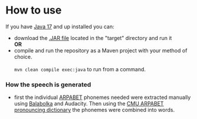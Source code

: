 # How to use
If you have [Java 17](https://www.oracle.com/java/technologies/javase/jdk17-archive-downloads.html) and up installed you can:
- download the [.JAR file](https://github.com/DynamiteBob17/Text-To-Speech/raw/main/target/Text-To-Speech.jar) located in the "target" directory and run it  
**OR**
- compile and run the repository as a Maven project with your method of choice.</br></br>
`mvn clean compile exec:java` to run from a command.  

### How the speech is generated  
- first the individual [ARPABET](https://en.wikipedia.org/wiki/ARPABET) phonemes needed were extracted manually using [Balabolka](https://balabolka.en.softonic.com/) and Audacity. Then using the [CMU ARPABET pronouncing dictionary](http://www.speech.cs.cmu.edu/cgi-bin/cmudict) the phonemes were combined into words.
